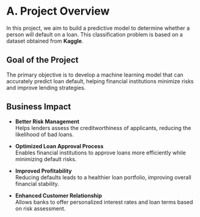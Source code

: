 # A. Project Overview

In this project, we aim to build a predictive model to determine whether a person will default on a loan. This classification problem is based on a dataset obtained from **Kaggle**.

## Goal of the Project
The primary objective is to develop a machine learning model that can accurately predict loan default, helping financial institutions minimize risks and improve lending strategies.

## Business Impact
- **Better Risk Management**  
  Helps lenders assess the creditworthiness of applicants, reducing the likelihood of bad loans.
  
- **Optimized Loan Approval Process**  
  Enables financial institutions to approve loans more efficiently while minimizing default risks.
  
- **Improved Profitability**  
  Reducing defaults leads to a healthier loan portfolio, improving overall financial stability.
  
- **Enhanced Customer Relationship**  
  Allows banks to offer personalized interest rates and loan terms based on risk assessment.
